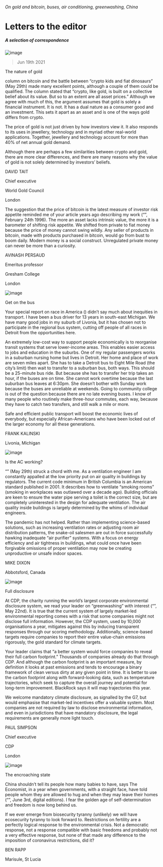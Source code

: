 ###### On gold and bitcoin, buses, air conditioning, greenwashing, China
# Letters to the editor 
##### A selection of correspondence 
![image](images/20210529_fnd001.jpg) 
> Jun 19th 2021 

The nature of gold
column on bitcoin and the battle between “crypto kids and fiat dinosaurs” (May 29th) made many excellent points, although a couple of them could be qualified. The column stated that “crypto, like gold, is built on a collective belief about its value. But so to an extent are all asset prices.” Although we agree with much of this, the argument assumes that gold is solely a financial instrument. It is not. It has a dual nature as a consumer good and an investment. This sets it apart as an asset and is one of the ways gold differs from crypto.

The price of gold is not just driven by how investors view it. It also responds to its uses in jewellery, technology and in myriad other real-world applications. Together, jewellery and technology account for more than 40% of net annual gold demand.
Although there are perhaps a few similarities between crypto and gold, there are more clear differences, and there are many reasons why the value of gold is not solely determined by investors’ beliefs.
DAVID TAIT
Chief executive
World Gold Council
London
The suggestion that the price of bitcoin is the latest measure of investor risk appetite reminded me of your article years ago describing my work (“”, February 24th 1996). The more an asset lacks intrinsic value, the more it is a barometer of shifting risk appetite. We shifted from private to fiat money because the price of money cannot swing wildly. Any seller of products in bitcoin, made with products purchased in bitcoin, would go from bust to boom daily. Modern money is a social construct. Unregulated private money can never be more than a curiosity.
AVINASH PERSAUD
Emeritus professor
Gresham College
London
![image](images/20210522_ldd001.jpg) 

Get on the bus
Your special report on race in America () didn’t say much about inequities in transport. I have been a bus driver for 13 years in south-east Michigan. We have many good jobs in my suburb of Livonia, but it has chosen not to participate in the regional bus system, cutting off people of all races in Detroit from the opportunities here.
An extremely low-cost way to support people economically is to reorganise transit systems that serve lower-income areas. This enables easier access to jobs and education in the suburbs. One of my regular passengers works in a suburban nursing home but lives in Detroit. Her home and place of work are seven miles apart. She has to take a Detroit bus to Eight Mile Road (the city’s limit) then wait to transfer to a suburban bus, both ways. This should be a 25-minute bus ride. But because she has to transfer her trip takes an hour, if the buses are on time. She cannot work overtime because the last suburban bus leaves at 6:30pm. She doesn’t bother with Sunday work because the buses are unreliable at weekends. Going to community college is out of the question because there are no late evening buses. I know of many people who routinely make three-hour commutes, each way, because they have to catch two transfers, and still walk a mile or more.
Safe and efficient public transport will boost the economic lives of everybody, but especially African-Americans who have been locked out of the larger economy for all these generations.
FRANK KALINSKI
Livonia, Michigan
![image](images/20210529_ldd003.jpg) 

Is the AC working?
“” (May 29th) struck a chord with me. As a ventilation engineer I am constantly appalled at the low priority put on air quality in buildings by regulators. The current code minimum in British Columbia is an American standard published in 2001. It describes how to ventilate “smoking rooms” (smoking in workplaces was outlawed over a decade ago). Building officials are keen to ensure the water pipe serving a toilet is the correct size, but are completely uninterested in the design for adequate ventilation. The air quality inside buildings is largely determined by the whims of individual engineers.
The pandemic has not helped. Rather than implementing science-based solutions, such as increasing ventilation rates or adjusting room air distribution patterns, the snake-oil salesmen are out in force successfully hawking inadequate “air purifier” systems. With a focus on energy efficiency and air tightness in buildings, what could once have been forgivable omissions of proper ventilation may now be creating unproductive or unsafe indoor spaces.
MIKE DIXON
Abbotsford, Canada
![image](images/20210522_ldp507_0.jpg) 

Full disclosure
At CDP, the charity running the world’s largest corporate environmental disclosure system, we read your leader on “greenwashing” with interest (“”, May 22nd). It is true that the current system of largely market-led environmental reporting comes with a risk that some companies might not disclose full information. However, the CDP system, used by 10,000 organisations a year, mitigates against this by inducing transparent responses through our scoring methodology. Additionally, science-based targets require companies to report their entire value-chain emissions rigorously, the gold standard for climate targets.
Your leader claims that “a better system would force companies to reveal their full carbon footprint.” Thousands of companies already do that through CDP. And although the carbon footprint is an important measure, by definition it looks at past emissions and tends to encourage a binary framework of clean versus dirty at any given point in time. It is better to use the carbon footprint along with forward-looking data, such as temperature trajectories, which seek to capture the overall journey and potential for long-term improvement. BlackRock says it will map trajectories this year.
We welcome mandatory climate disclosure, as signalled by the G7, but would emphasise that market-led incentives offer a valuable system. Most companies are not required by law to disclose environmental information, and even in jurisdictions that have mandatory disclosure, the legal requirements are generally more light touch.
PAUL SIMPSON
Chief executive
CDP
London
![image](images/20210605_ldp002.jpg) 

The encroaching state
China shouldn’t tell its people how many babies to have, says The Economist, in a year when governments, with a straight face, have told people whom they are allowed to hug and when they may leave their homes (“”, June 3rd, digital editions). I fear the golden age of self-determination and freedom is now long behind us.
If we ever emerge from biosecurity tyranny (unlikely) we will have ecosecurity tyranny to look forward to. Restrictions on fertility are a perfectly logical response to the environmental crisis. Not a democratic response, not a response compatible with basic freedoms and probably not a very effective response, but none of that made any difference to the imposition of coronavirus restrictions, did it?
BEN RAPP
Marisule, St Lucia
